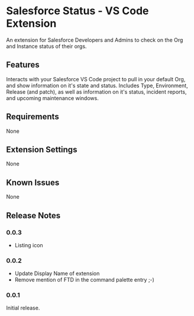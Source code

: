 # Salesforce Status - VS Code Extension

An extension for Salesforce Developers and Admins to check on the Org and Instance status of their orgs.

## Features

Interacts with your Salesforce VS Code project to pull in your default Org, and show information on it's state and status. Includes Type, Environment, Release (and patch), as well as information on it's status, incident reports, and upcoming maintenance windows.

## Requirements

None

## Extension Settings

None

## Known Issues

None

## Release Notes


### 0.0.3

- Listing icon


### 0.0.2

- Update Display Name of extension
- Remove mention of FTD in the command palette entry ;-)


### 0.0.1

Initial release.
